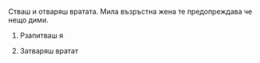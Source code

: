 Стваш и отваряш вратата. Мила възръстна жена те предопреждава че нещо дими. 

1. Рзапитваш я 

2. Затваряш вратат
